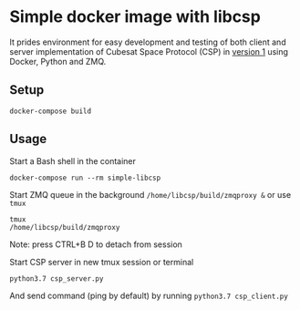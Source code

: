 # Simple docker image with libcsp

It prides environment for easy development and testing of both client and server implementation of Cubesat Space Protocol (CSP) in [version 1](https://github.com/libcsp/libcsp/tree/libcsp-1) using Docker, Python and ZMQ. 

## Setup

```
docker-compose build
```

## Usage

Start a Bash shell in the container
```
docker-compose run --rm simple-libcsp
```

Start ZMQ queue in the background `/home/libcsp/build/zmqproxy &` or use `tmux`
```
tmux
/home/libcsp/build/zmqproxy
```
Note: press CTRL+B D to detach from session

Start CSP server in new tmux session or terminal
```
python3.7 csp_server.py
```

And send command (ping by default) by running `python3.7 csp_client.py`
